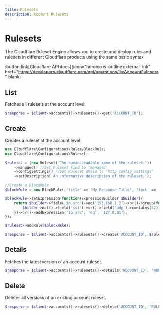 ```yaml
---
title: Rulesets
description: Account Rulesets
---
```


# Rulesets

The Cloudflare Ruleset Engine allows you to create and deploy rules and rulesets in different Cloudflare products using the same basic syntax.

:button-link[Cloudflare API docs]{icon="heroicons-outline:external-link" href="https://developers.cloudflare.com/api/operations/listAccountRulesets" blank}

## List

Fetches all rulesets at the account level.

```php [php]
$response = $client->accounts()->rulesets()->get('ACCOUNT_ID');
```

## Create

Creates a ruleset at the account level.

```php [php]
use Cloudflare\Configurations\Rules\BlockRule;
use Cloudflare\Configurations\Ruleset;

$ruleset = (new Ruleset('The human-readable name of the ruleset.'))
    ->managed() //Set Ruleset kind to 'managed'
    ->configSettings() //Set Ruleset phase to 'http_config_settings'
    ->setDescription('An informative description of the ruleset.');

//Create a BlockRule
$blockRule = new BlockRule(['title' => 'My Response Title', 'text' => 'My response text'], 'application/json', 400);

$blockRule->setExpression(function(ExpressionBuilder $builder){
    return $builder->field('ip.src')->eq('192.168.1.2')->or()->group(function(ExpressionBuilder $bilder){
        $bilder->not()->field('ssl')->or()->field('udp')->contains(32);
    })->or()->addExpression('ip.src', 'eq', '127.0.01');
});

$ruleset->addRule($blockRule);

$response = $client->accounts()->rulesets()->create('ACCOUNT_ID', $ruleset);
```

## Details

Fetches the latest version of an account ruleset.

```php [php]
$response = $client->accounts()->rulesets()->details('ACCOUNT_ID', 'RULESET_ID');
```

## Delete

Deletes all versions of an existing account ruleset.

```php [php]
$response = $client->accounts()->rulesets()->delete('ACCOUNT_ID', 'RULESET_ID');
```